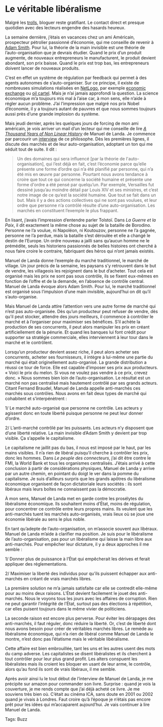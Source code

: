 # Le véritable libéralisme

Malgré les [trolls](/2006/08/17/troll-story/), bloguer reste gratifiant. Le contact direct et presque quotidien avec des lecteurs engendre des hasards heureux.

La semaine dernière, j’étais en vacances chez un ami Américain, prospecteur pétrolier passionné d’économie, qui me conseille de revenir à [Adam Smith](http://fr.wikipedia.org/wiki/Adam_Smith). Pour lui, la théorie de la main invisible est une théorie de l’auto-organisation que je devrais étudier. Quand le prix d’un produit augmente, de nouveaux entrepreneurs le manufacturent, le produit devient abondant, son prix baisse. Quand le prix est trop bas, les entrepreneurs doivent lancer de nouveaux produits.

C’est en effet un système de régulation par feedback qui permet à des agents autonomes de s’auto-organiser. Sur ce principe, il existe de nombreuses simulations réalisées en [NetLogo](http://ccl.northwestern.edu/netlogo/), par exemple [economic exchange](http://ccl.northwestern.edu/netlogo/models/community/economicexchange) ou [oil cartel](http://ccl.northwestern.edu/netlogo/models/CompHubNetOilCartel). Mais je n’ai jamais approfondi la question. La science économique m’a toujours mis mal à l’aise car, à mon sens, elle n’aide à régler aucun problème. J’ai l’impression que malgré nos prix Nobel d’économie, il y a toujours autant de pauvres et que nous sommes toujours aussi près d’une grande implosion du système.

Mais jeudi dernier, après les quelques jours de forcing de mon ami américain, je vois arriver un mail d’un lecteur qui me conseille de lire [*A Thousand Years of Non Linear History*](http://www.amazon.com/gp/product/0942299329/sr=8-1/qid=1155827783/ref=pd_bbs_1/102-1384078-4630524?ie=UTF8) de Manuel de Landa. Je commence par parcourir un [interview](http://netbase.t0.or.at/delanda/intdelanda.htm) de ce philosophe. Dès les premières lignes, il discute des marchés et de leur auto-organisation, adoptant un ton qui me séduit tout de suite. Il dit :

> Un des domaines qui sera influencé \[par la théorie de l'auto-organisation\], qui l’est déjà en fait, c’est l’économie parce qu’elle présente une forme d’ordre qui n’a été planifié par personne, qui n’a été mis en œuvre par personne. Pourtant nous avons tendance à croire que tout ce qui concerne la société humaine et présente une forme d'ordre a été pensé par quelqu’un. Par exemple, Versailles fut dessiné jusqu’au moindre détail par Louis XIV et ses ministres, et c’est notre image de ce qu’est la société humaine. Que tout se fait dans un but. Mais il y a des actions collectives qui ne sont pas voulues, et leur ordre que personne n’a contrôlé résulte d’une auto-organisation. Les marchés en constituent l’exemple le plus frappant.

En lisant, j’avais l’impression d’entendre parler Tolstoï. Dans *La Guerre et la Paix*, il dit exactement la même chose au sujet de la bataille de Borodino. Personne ne l’a voulue, ni Napoléon, ni Koutouzov, personne ne l’a gagnée, personne ne l’a perdue, mais la bataille s’est déroulée et elle a changé le destin de l’Europe. Un ordre nouveau a jailli sans qu’aucun homme ne le prémédite, seuls les historiens passionnés de belles histoires ont cherché à nous faire croire le contraire, fabriquant des héros qui n’ont jamais existés.

Manuel de Landa donne l’exemple du marché traditionnel, le marché de village. Un jour précis de la semaine, les paysans s’y retrouvent dans le but de vendre, les villageois les rejoignent dans le but d’acheter. Tout cela est organisé mais les prix ne sont pas sous contrôle, ils se fixent eux-mêmes en fonction de l’offre et de la demande, en l’absence de contrôle central. Manuel de Landa évoque alors Adam Smith. Pour lui, le marché traditionnel est organisé sous l’impulsion d’une main invisible, aujourd’hui on dit qu’il s’auto-organise.

Mais Manuel de Landa attire l’attention vers une autre forme de marché qui n’est pas auto-organisée. Dès qu’un producteur peut refuser de vendre, dès qu’il peut stocker, attendre des jours meilleurs, il commence à contrôler le marché et à l’organiser pour maximiser ses bénéfices. S’il achète la production de ses concurrents, il peut alors manipuler les prix en créant artificiellement de la pénurie. Et quand les banques lui font crédit pour supporter sa stratégie commerciale, elles interviennent à leur tour dans le marché et le contrôlent.

Lorsqu’un producteur devient assez riche, il peut alors acheter ses concurrents, acheter ses fournisseurs, il intègre à lui-même une partie du marché qui était originellement auto-organisé. La grande distribution a réussi ce tour de force. Elle est capable d’imposer ses prix aux producteurs. « Voici le prix du melon. Si vous ne voulez pas vendre à ce prix, crevez donc. » Nous sommes bien loin de l’auto-organisation. Le résultat est un marché non pas centralisé mais hautement contrôlé par ses grands acteurs. Citant Fernand Braudel, Manuel de Landa appelle anti-marchés ces marchés sous contrôles. Nous avons en fait deux types de marché qui cohabitent et s’interpénètrent :

1/ Le marché auto-organisé que personne ne contrôle. Les acteurs y agissent donc en toute liberté puisque personne ne peut leur donner d’ordre.

2/ L’anti-marché contrôlé par les puissants. Les acteurs n’y disposent que d’une liberté relative. La main invisible d’Adam Smith y devient par trop visible. Ça s’appelle le capitalisme.

Le capitalisme ne jaillit pas du bas, il nous est imposé par le haut, par les mains visibles. Il n’a rien de libéral puisqu’il cherche à contrôler les prix, donc les hommes. Dans *Le peuple des connecteurs*, j’ai dit être contre le FMI, la World Bank et tous les organismes centralisés. J’étais arrivé à cette conclusion à partir de considérations physiques, Manuel de Landa y arrive par un autre chemin, en pointant du doigt le ver dans la pomme du capitalisme. Je suis d’ailleurs surpris que les grands apôtres du libéralisme économique organisent de façon dictatoriale leurs sociétés : ils sont libéraux mais leurs boîtes ne connaissent pas la démocratie.

À mon sens, Manuel de Landa met en garde contre les prosélytes du libéralisme économique. Ils souhaitent moins d’État, moins de régulation, pour concentrer ce contrôle entre leurs propres mains. Ils veulent que les anti-marchés tuent les marchés auto-organisés, vrais lieux où se joue une économie libérale au sens le plus noble.

En tant qu’adepte de l’auto-organisation, on m’associe souvent aux libéraux. Manuel de Landa m’aide à clarifier ma position. Je suis pour le libéralisme de l’auto-organisation, pas pour un libéralisme qui laisse la main libre aux anti-marchés. Pour empêcher leur dictature, il y a deux approches il me semble :

1/ Donner plus de puissance à l’État qui empêcherait les dérives et ferait appliquer des réglementations.

2/ Maximiser la liberté des individus pour qu’ils puissent échapper aux anti-marchés en créant de vrais marchés libres.

La première solution ne m’a jamais satisfaite car elle se contredit elle-même pour au moins deux raisons. L’État devient facilement le jouet des anti-marchés. Nous le voyons tous les jours avec les affaires de corruption. Rien ne peut garantir l’intégrité de l’État, surtout pas des élections à répétition, car elles puisent toujours dans le même vivier de politiciens.

La seconde raison est encore plus perverse. Pour éviter les dérapages des anti-marchés, il faut réguler, donc réduire la liberté. Or, c’est de liberté dont nous avons besoin pour créer de véritables marchés libres. Le remède au libéralisme économique, qui n’a rien de libéral comme Manuel de Landa le montre, n’est donc pas l’étatisme mais le véritable libéralisme.

Cette affaire est bien embrouillée, tant les uns et les autres usent des mots du camp adverse. Les capitalistes se disent libéralistes et ils cherchent à tout contrôler pour leur plus grand profit. Les alters conspuent les libéralistes mais ils croient les bloquer en usant de leur arme, le contrôle, alors qu’au fond ils sont de vrais libéraux, il me semble.

Après avoir ainsi lu le tout début de l’interview de Manuel de Landa, je me précipite sur amazon pour commander son livre. Surprise : quand je vois la couverture, je me rends compte que j’ai déjà acheté ce livre. Je me souviens très bien où. C’était au cinéma ICA, sans doute en 2001 ou 2002 quand je vivais à Londres. Faut croire qu’à l’époque je n’étais pas encore prêt pour les idées qui m’accaparent aujourd’hui. Je vais continuer à lire Manuel de Landa.

Tags: Buzz